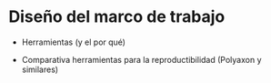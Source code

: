 # Diseño del marco de trabajo

- Herramientas (y el por qué)

- Comparativa herramientas para la reproductibilidad (Polyaxon y similares)

